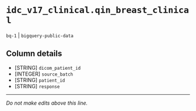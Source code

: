 # `idc_v17_clinical.qin_breast_clinical`
`bq-1` | `bigquery-public-data`

## Column details
* [STRING]    `dicom_patient_id`
* [INTEGER]   `source_batch`
* [STRING]    `patient_id`
* [STRING]    `response`

-------------------------------------------------------------------------------
*Do not make edits above this line.*
